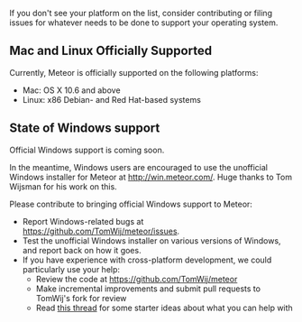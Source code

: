 If you don't see your platform on the list, consider contributing or filing issues for whatever needs to be done to support your operating system.

## Mac and Linux Officially Supported

Currently, Meteor is officially supported on the following platforms:
* Mac: OS X 10.6 and above
* Linux: x86 Debian- and Red Hat-based systems

## State of Windows support

Official Windows support is coming soon. 

In the meantime, Windows users are encouraged to use the unofficial Windows installer for Meteor at http://win.meteor.com/.  Huge thanks to Tom Wijsman for his work on this.

Please contribute to bringing official Windows support to Meteor:
* Report Windows-related bugs at https://github.com/TomWij/meteor/issues.
* Test the unofficial Windows installer on various versions of Windows, and report back on how it goes.
* If you have experience with cross-platform development, we could particularly use your help:
    * Review the code at https://github.com/TomWij/meteor
    * Make incremental improvements and submit pull requests to TomWij's fork for review
    * Read [this thread](https://github.com/meteor/meteor/pull/291) for some starter ideas about what you can help with